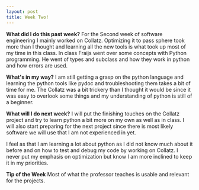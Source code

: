 ```yaml
---
layout: post
title: Week Two!
---
```


**What did I do this past week?**
For the Second week of software engineering I mainly worked on Collatz. Optimizing it to pass sphere took more than I thought and learning all the new tools is what took up most of my time in this class. In class Fraijs went over some concepts with Python programming. He went of types and subclass and how they work in python and how errors are used.

**What's in my way?**
I am still getting a grasp on the python language and learning the python tools like pydoc and troubleshooting them takes a bit of time for me. The Collatz was a bit trickery than I thought it would be since it was easy to overlook some things and my understanding of python is still of a beginner.

**What will I do next week?**
I will put the finishing touches on the Collatz project and try to learn python a bit more on my own as well as in class. I will also start preparing for the next project since there is most likely software we will use that I am not experienced in yet.

I feel as that I am learning a lot about python as I did not know much about it before and on how to test and debug my code by working on Collatz. I never put my emphasis on optimization but know I am more inclined to keep it in my priorities. 

**Tip of the Week**
Most of what the professor teaches is usable and relevant for the projects.
